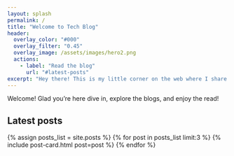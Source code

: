 ```yaml
---
layout: splash
permalink: /
title: "Welcome to Tech Blog"
header:
  overlay_color: "#000"
  overlay_filter: "0.45"
  overlay_image: /assets/images/hero2.png
  actions:
    - label: "Read the blog"
      url: "#latest-posts"
excerpt: "Hey there! This is my little corner on the web where I share my journey with Java, Python, Node.js, AWS, and whatever cool tech I stumble upon while working. I’ll be posting about challenges I face, neat tricks I discover, and updates from my personal projects. Think of it as a mix of tech notes, experiments, and personal growth stories — all in one place!"
---
```


<div class="page__lead">
Welcome! Glad you’re here dive in, explore the blogs, and enjoy the read! 
</div>

<!-- Latest posts as horizontal cards -->
<h2 id="latest-posts">Latest posts</h2>
<div class="feature__wrapper">
  {% assign posts_list = site.posts %}
  {% for post in posts_list limit:3  %}
    {% include post-card.html post=post %}
  {% endfor %}
</div>
